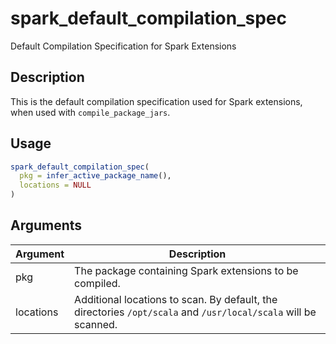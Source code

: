 # spark_default_compilation_spec


Default Compilation Specification for Spark Extensions




## Description

This is the default compilation specification used for
Spark extensions, when used with `compile_package_jars`.





## Usage
```r
spark_default_compilation_spec(
  pkg = infer_active_package_name(),
  locations = NULL
)
```




## Arguments


Argument      |Description
------------- |----------------
pkg | The package containing Spark extensions to be compiled.
locations | Additional locations to scan. By default, the directories ``/opt/scala`` and ``/usr/local/scala`` will be scanned.






